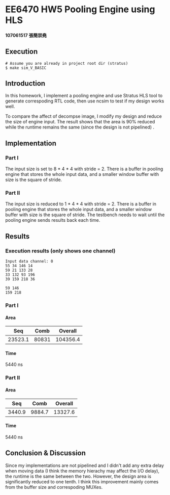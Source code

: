 

# EE6470 HW5 Pooling Engine using HLS

#### 107061517 張簡崇堯
## Execution
```shell
# Assume you are already in project root dir (stratus)
$ make sim_V_BASIC
```
## Introduction

In this homework, I implement a pooling engine and use Stratus HLS tool to generate correspoding RTL code, then use  ncsim to test if my design works well.

To compare the affect of decompse image, I modify my design and reduce the size of engine input. The result shows that the area is 90% reduced while the runtime remains the same (since the design is not pipelined) .

## Implementation

### Part I

The input size is set to 8 * 4 * 4 with stride = 2. There is a buffer in pooling engine that stores the whole input data, and a smaller window buffer with size is the square of stride.

### Part II

The input size is reduced to 1 * 4 * 4 with stride = 2. There is a buffer in pooling engine that stores the whole input data, and a smaller window buffer with size is the square of stride. The testbench needs to wait until the pooling engine sends results back each time.

## Results

### Execution results (only shows one channel)

```shell
Input data channel: 0
55 34 146 14 
59 21 133 28 
33 132 93 196 
39 159 218 36 

59 146 
159 218 
```

### Part I

#### Area

| Seq     | Comb  | Overall  |
| ------- | ----- | -------- |
| 23523.1 | 80831 | 104356.4 |

#### Time

5440 ns

### Part II

#### Area

| Seq    | Comb   | Overall |
| ------ | ------ | ------- |
| 3440.9 | 9884.7 | 13327.6 |

#### Time

5440 ns

## Conclusion & Discussion

Since my implementations are not pipelined and I didn't add any extra delay when moving data (I think the memory hierachy may affect the I/O delay), the runtime is the same between the two. However, the design area is significantly reduced to one tenth. I think this improvement mainly comes from the buffer size and correspoding MUXes.
